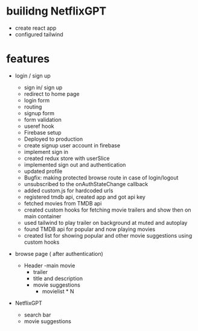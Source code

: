 # builidng NetflixGPT

- create react app
- configured tailwind


# features

- login / sign up
    - sign in/ sign up
    - redirect to home page
    - login form
    - routing
    - signup form
    - form validation
    - useref hook
    - Firebase setup
    - Deployed to production
    - create signup user account in firebase
    - implement sign in
    - created redux store with userSlice
    - implemented sign out and authentication
    - updated profile
    - Bugfix: making protected browse route in case of login/logout
    - unsubscribed to the onAuthStateChange callback
    - added custom.js for hardcoded urls
    - registered tmdb api, created app and got api key
    - fetched movies from TMDB api
    - created custom hooks for fetching movie trailers and show then on main container
    - used tailwind to play trailer on background at muted and autoplay
    - found TMDB api for popular and now playing movies
    - created list for showing popular and other movie suggestions using custom hooks


- browse page ( after authentication)
    - Header
    -main movie
        - trailer
        - title and description
        - movie suggestions
            - movielist * N

- NetflixGPT
    - search bar
    - movie suggestions 
